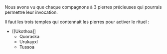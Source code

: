 Nous avons vu que chaque compagnons à 3 pierres précieuses qui pourrais permettre leur invocation.

Il faut les trois temples qui contennait les pierres pour activer le rituel :

- [[Ukothoa]] 
	- Quoraska
	- Urukayxl
	- Tussoa